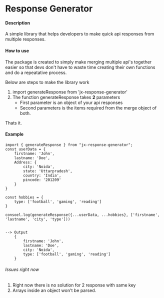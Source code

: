 # Response Generator

#### Description

A simple library that helps developers to make quick api responses from multiple responses.

#### How to use

The package is created to simply make merging multiple api's together easier so that devs don't have to waste time creating their own functions and do a repeatative process.

Below are steps to make the library work

1. import generateResponse from 'jx-response-generator'
2. The function generateResponse takes **2** parameters
   - First parameter is an object of your api responses
   - Second parameters is the items required from the merge object of both.

Thats it.

#### Example

```
import { generateResponse } from "jx-response-generator";
const userData = {
    firstname: 'John',
    lastname: 'Doe',
    Address: {
        city: 'Noida',
        state: 'Uttarpradesh',
        country: 'India',
        pincode: '201209'
    }
}

const hobbies = {
    type: ['football', 'gaming', 'reading']
}

consoel.log(generateResponse({...userData, ...hobbies}, ['firstname', 'lastname', 'city', 'type']))


--> Output
    {
        firstname: 'John',
        lastname: 'Doe',
        city: 'Noida',
        type: ['football', 'gaming', 'reading']
    }
```

###### Issues right now

1. Right now there is no solution for 2 response with same key
2. Arrays inside an object won't be parsed.

